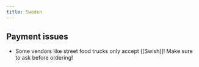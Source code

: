 ```yaml
---
title: Sweden
---
```


## Payment issues
- Some vendors like street food trucks only accept [[Swish]]! Make sure to ask before ordering!

